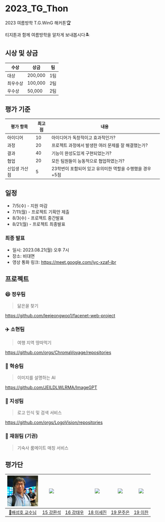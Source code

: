 # 2023_TG_Thon
2023 여름방학 T.G.WinG 해커톤🏆

티지톤과 함께 여름방학을 알차게 보내봅시다🏝️

## 시상 및 상금
|수상|상금|팀|
|---|---|---|
|대상|200,000|1팀|
|최우수상|100,000|2팀|
|우수상|50,000|2팀|

## 평가 기준
|평가 항목|최고점|내용|
|---|---|---|
|아이디어|10|아이디어가 독창적이고 효과적인가?|
|과정|20|프로젝트 과정에서 발생한 여러 문제를 잘 해결했는가?|
|결과|40|기능이 완성도있게 구현되었는가?|
|협업|20|모든 팀원들이 능동적으로 협업하였는가?|
|신입생 가산점|5|23학번이 포함되어 있고 유의미한 역할을 수행했을 경우 +5점|

## 일정
- 7/5(수) - 지원 마감
- 7/11(월) - 프로젝트 기획안 제출
- 8/3(수) - 프로젝트 중간발표
- 8/21(월) - 프로젝트 최종발표

### 최종 발표
- 일시: 2023.08.21(월) 오후 7시
- 장소: 비대면
- 영상 통화 링크: https://meet.google.com/jyc-xzaf-jbr

## 프로젝트

### 😆 정우팀
> 닮은꼴 찾기

https://github.com/leejeongwoo1/facenet-web-project

### ✈️ 소현팀
> 여행 지역 땅따먹기

https://github.com/orgs/ChromaVoyage/repositories

### 🌆 혁승팀
> 이미지를 설명하는 AI

https://github.com/JEILDLWLRMA/ImageGPT

### 💎 지성팀
> 로고 인식 및 검색 서비스

https://github.com/orgs/LogoVision/repositories


### 🤝 재원팀 (기권)
> 기숙사 룸메이트 매칭 서비스

###

## 평가단
| [<img src="https://github.com/TG-WinG/2023_TG_Thon/blob/main/%E1%84%87%E1%85%A2%E1%84%89%E1%85%A5%E1%86%BC%E1%84%92%E1%85%A9_%E1%84%80%E1%85%AD%E1%84%89%E1%85%AE%E1%84%82%E1%85%B5%E1%86%B7_%E1%84%89%E1%85%A1%E1%84%8C%E1%85%B5%E1%86%AB.jpg" width="100px"/>](https://mlvc.khu.ac.kr/) | [<img src="https://avatars.githubusercontent.com/u/38072762?v=4" width="100px">](https://github.com/lsj8706) | [<img src="" width="100px">]() | [<img src="https://avatars.githubusercontent.com/u/77267404?v=4" width="100px">](https://github.com/lsj8706) | [<img src="https://moon1x21.github.io/assets/img/prof_pic.jpg" width="100px">](https://moon1x21.github.io/) | [<img src="https://avatars.githubusercontent.com/u/57341543?v=4" width="100px">](https://github.com/cksdlakstp12?tab=repositories) |
|:---:|:---:|:---:|:---:|:---:|:---:|
|[👑배성호 교수님](https://mlvc.khu.ac.kr/)|[15 강환석](https://github.com/Hwan-seok)|[16 강태우]()|[18 이세진](https://github.com/lsj8706)|[19 문주은](https://moon1x21.github.io/)|[19 이찬](https://github.com/cksdlakstp12?tab=repositories)|
